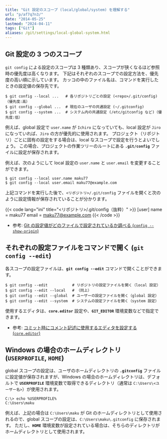 ```yaml
---
title: "Git 設定のスコープ (local/global/system) を理解する"
url: "p/af7q7n3/"
date: "2014-05-25"
lastmod: "2024-04-11"
tags: ["Git"]
aliases: /git/settings/local-global-system.html
---
```


Git 設定の 3 つのスコープ
----

`git config` による設定のスコープは 3 種類あり、スコープが狭くなるほど参照時の優先度は高くなります。
下記はそれぞれのスコープでの設定方法を、優先度の高い順に示しています。
カッコの中のファイル名は、コマンドを実行したときの設定値の保存先です。

```console
$ git config --local ...   # 各リポジトリごとの設定 (<repo>/.git/config)（優先度:高）
$ git config --global ...  # 現在のユーザの共通設定 (~/.gitconfig)
$ git config --system ...  # システム内の共通設定 (/etc/gitconfig など)（優先度:低）
```

例えば、global 設定で `user.name` が `Ichiro` になっていても、local 設定が `Jiro` になっていれば、`Jiro` の方が優先的に使用されます。
プロジェクト（リポジトリ）ごとに固有の設定をする場合は、local なスコープで設定を行うとよいでしょう。
この場合、プロジェクトの作業ツリーのルートにある __`.git/config`__ ファイルに設定が保存されます。

例えば、次のようにして local 設定の `user.name` と `user.email` を変更することができます。

```console
$ git config --local user.name maku77
$ git config --local user.email maku77@example.com
```

上記コマンドを実行した後で、`<リポジトリ>/.git/config` ファイルを開くと次のように設定情報が保存されていることが分かります。

{{< code lang="ini" title="<リポジトリ>/.git/config（抜粋）" >}}
[user]
	name = maku77
	email = maku77@example.com
{{< /code >}}

- 参考: [Git の設定値がどのファイルで設定されているか調べる (`config --show-origin`)](/p/msds6iv/)


それぞれの設定ファイルをコマンドで開く (`git config --edit`)
----

各スコープの設定ファイルは、__`git config --edit`__ コマンドで開くことができます。

```console
$ git config --edit           # リポジトリの設定ファイルを開く（local 設定）
$ git config --edit --local   # （同上）
$ git config --edit --global  # ユーザーの設定ファイルを開く（global 設定）
$ git config --edit --system  # システムの設定ファイルを開く（system 設定）
```

使用するエディタは、__`core.editor`__ 設定や、__`GIT_EDITOR`__ 環境変数などで指定できます。

- 参考: [コミット時にコメント記述に使用するエディタを設定する (`core.editor`)](/p/cqjv7wv/)


Windows の場合のホームディレクトリ (`USERPROFILE`, `HOME`)
----

global スコープの設定は、ユーザのホームディレクトリの __`.gitconfig`__ ファイルに設定値が保存されますが、Windows の場合のホームディレクトリは、デフォルトで __`USERPROFILE`__ 環境変数で取得できるディレクトリ（通常は `C:\Users\<ユーザー名>`）が使用されます。

```
C:\> echo %USERPROFILE%
C:\Users\maku
```

例えば、上記の場合は `C:\Users\maku` が Git のホームディレクトリとして使用されるので、global スコープの設定は、`C:\Users\maku\.gitconfig` に保存されます。
ただし、__`HOME`__ 環境変数が設定されている場合は、そちらのディレクトリがホームディレクトリとして使用されます。

